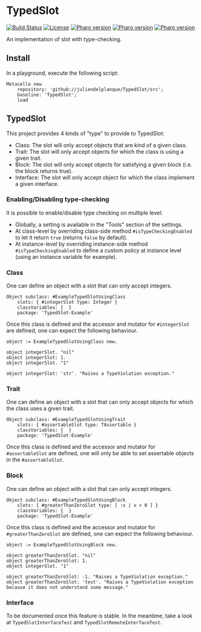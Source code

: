# TypedSlot
[![Build Status](https://travis-ci.org/hogoww/TypedSlot.svg?branch=master)](https://travis-ci.org/hogoww/TypedSlot)
[![License](https://img.shields.io/badge/license-MIT-blue.svg)](LICENSE)
[![Pharo version](https://img.shields.io/badge/Pharo-6.1-%23aac9ff.svg)](https://pharo.org/download)
[![Pharo version](https://img.shields.io/badge/Pharo-7.0-%23aac9ff.svg)](https://pharo.org/download)
[![Pharo version](https://img.shields.io/badge/Pharo-8.0-%23aac9ff.svg)](https://pharo.org/download)

An implementation of slot with type-checking.

## Install
In a playground, execute the following script:

```smalltalk
Metacello new
	repository: 'github://juliendelplanque/TypedSlot/src';
	baseline: 'TypedSlot';
	load
```

## TypedSlot
This project provides 4 kinds of "type" to provide to TypedSlot:

- Class: The slot will only accept objects that are kind of a given class.
- Trait: The slot will only accept objects for which the class is using a given trait.
- Block: The slot will only accept objects for satisfying a given block (i.e. the block returns true).
- Interface: The slot will only accept object for which the class implement a given interface.

### Enabling/Disabling type-checking
It is possible to enable/disable type checking on multiple level:

- Globally, a setting is available in the "Tools" section of the settings.
- At class-level by overriding class-side method `#isTypeCheckingEnabled` to let it return `true` (returns `false` by default).
- At instance-level by overriding instance-side method `#isTypeCheckingEnabled` to define a custom policy at instance level (using an instance variable for example).

### Class
One can define an object with a slot that can only accept integers.

```smalltalk
Object subclass: #ExampleTypedSlotUsingClass
	slots: { #integerSlot type: Integer }
	classVariables: {  }
	package: 'TypedSlot-Example'
```

Once this class is defined and the accessor and mutator for `#integerSlot` are defined, one can expect the following behaviour.

```smalltalk
object := ExampleTypedSlotUsingClass new.

object integerSlot. "nil"
object integerSlot: 1.
object integerSlot. "1"

object integerSlot: 'str'. "Raises a TypeViolation exception."
```

### Trait
One can define an object with a slot that can only accept objects for which the class uses a given trait.

```smalltalk
Object subclass: #ExampleTypedSlotUsingTrait
	slots: { #assertableSlot type: TAssertable }
	classVariables: {  }
	package: 'TypedSlot-Example'
```

Once this class is defined and the accessor and mutator for `#assertableSlot` are defined, one will only be able to set assertable objects in the `#assertableSlot`.

### Block

One can define an object with a slot that can only accept integers.

```smalltalk
Object subclass: #ExampleTypedSlotUsingBlock
	slots: { #greaterThanZeroSlot type: [ :x | x > 0 ] }
	classVariables: {  }
	package: 'TypedSlot-Example'
```

Once this class is defined and the accessor and mutator for `#greaterThanZeroSlot` are defined, one can expect the following behaviour.

```smalltalk
object := ExampleTypedSlotUsingBlock new.

object greaterThanZeroSlot. "nil"
object greaterThanZeroSlot: 1.
object integerSlot. "1"

object greaterThanZeroSlot: -1. "Raises a TypeViolation exception."
object greaterThanZeroSlot: 'test'. "Raises a TypeViolation exception because it does not understand some message."
```

### Interface
To be documented once this feature is stable. In the meantime, take a look at `TypedSlotInterfaceTest` and `TypedSlotRemoteInterfaceTest`.

